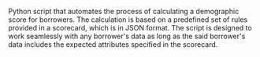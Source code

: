 Python script that automates the process of calculating a demographic score for borrowers. The calculation is based on a predefined set of rules provided in a scorecard, which is in JSON format. The script is designed to work seamlessly with any borrower's data as long as the said borrower's data includes the expected attributes specified in the scorecard.